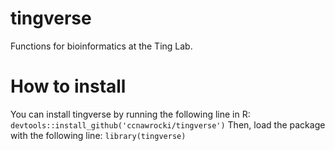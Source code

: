 # tingverse
Functions for bioinformatics at the Ting Lab.

# How to install
You can install tingverse by running the following line in R:
`devtools::install_github('ccnawrocki/tingverse')`
Then, load the package with the following line:
`library(tingverse)`
